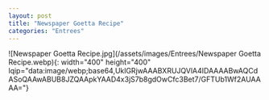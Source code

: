 ```yaml
---
layout: post
title: "Newspaper Goetta Recipe"
categories: "Entrees"
---
```

![Newspaper Goetta Recipe.jpg](/assets/images/Entrees/Newspaper Goetta Recipe.webp){: width="400" height="400" lqip="data:image/webp;base64,UklGRjwAAABXRUJQVlA4IDAAAABwAQCdASoQAAwABUB8JZQAApkYAAD4x3jS7b8gdOwCfc3Bet7/GFTUb1Wf2AUAAAA="}


